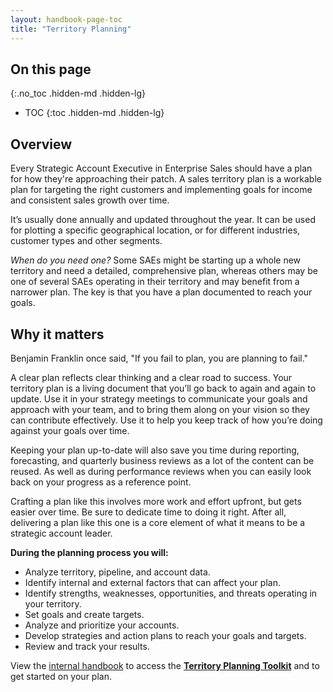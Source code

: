 ```yaml
---
layout: handbook-page-toc
title: "Territory Planning"
---
```


## On this page
{:.no_toc .hidden-md .hidden-lg}

- TOC
{:toc .hidden-md .hidden-lg}

## Overview 
Every Strategic Account Executive in Enterprise Sales should have a plan for how they're approaching their patch. A sales territory plan is a workable plan for targeting the right customers and implementing goals for income and consistent sales growth over time. 

It’s usually done annually and updated throughout the year. It can be used for plotting a specific geographical location, or for different industries, customer types and other segments. 

*When do you need one?* Some SAEs might be starting up a whole new territory and need a detailed, comprehensive plan, whereas others may be one of several SAEs operating in their territory and may benefit from a narrower plan. The key is that you have a plan documented to reach your goals.

## Why it matters
Benjamin Franklin once said, "If you fail to plan, you are planning to fail." 

A clear plan reflects clear thinking and a clear road to success. Your territory plan is a living document that you’ll go back to again and again to update. Use it in your strategy meetings to communicate your goals and approach with your team, and to bring them along on your vision so they can contribute effectively. Use it to help you keep track of how you’re doing against your goals over time. 

Keeping your plan up-to-date will also save you time during reporting, forecasting, and quarterly business reviews as a lot of the content can be reused. As well as during performance reviews when you can easily look back on your progress as a reference point.

Crafting a plan like this involves more work and effort upfront, but gets easier over time. Be sure to dedicate time to doing it right. After all, delivering a plan like this one is a core element of what it means to be a strategic account leader.

**During the planning process you will:**

- Analyze territory, pipeline, and account data. 
- Identify internal and external factors that can affect your plan.
- Identify strengths, weaknesses, opportunities, and threats operating in your territory.
- Set goals and create targets.
- Analyze and prioritize your accounts.
- Develop strategies and action plans to reach your goals and targets.
- Review and track your results.

View the [internal handbook](https://internal.gitlab.com/handbook/sales/territory-planning/) to access the **[Territory Planning Toolkit](https://drive.google.com/drive/folders/1fW6SUOws6T7qlxtvMOr_EGN6779_VdsZ)** and to get started on your plan.

